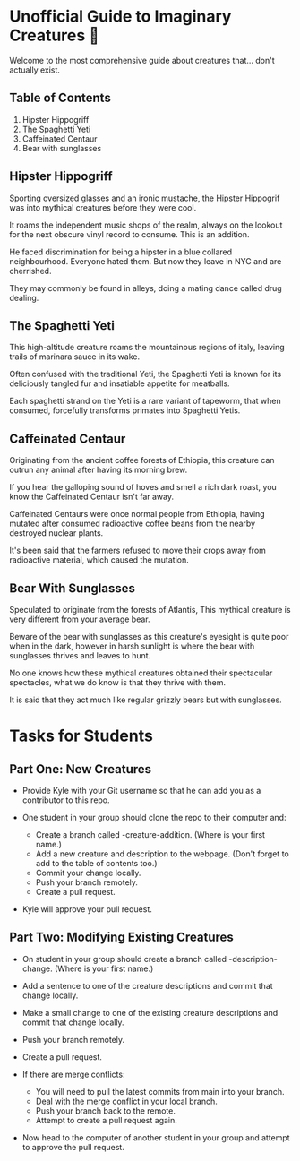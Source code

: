 # Unofficial Guide to Imaginary Creatures 🦄

Welcome to the most comprehensive guide about creatures that... don't actually exist.

## Table of Contents

1. Hipster Hippogriff
2. The Spaghetti Yeti
3. Caffeinated Centaur
4. Bear with sunglasses

## Hipster Hippogriff

Sporting oversized glasses and an ironic mustache, the Hipster Hippogrif was into mythical creatures before they were cool.

It roams the independent music shops of the realm, always on the lookout for the next obscure vinyl record to consume. This is an addition.

He faced discrimination for being a hipster in a blue collared neighbourhood. Everyone hated them. But now they leave in NYC and are cherrished.

They may commonly be found in alleys, doing a mating dance called drug dealing.

## The Spaghetti Yeti

This high-altitude creature roams the mountainous regions of italy, leaving trails of marinara sauce in its wake.

Often confused with the traditional Yeti, the Spaghetti Yeti is known for its deliciously tangled fur and insatiable appetite for meatballs.

Each spaghetti strand on the Yeti is a rare variant of tapeworm, that when consumed, forcefully transforms primates into Spaghetti Yetis.

## Caffeinated Centaur

Originating from the ancient coffee forests of Ethiopia, this creature can outrun any animal after having its morning brew.

If you hear the galloping sound of hoves and smell a rich dark roast, you know the Caffeinated Centaur isn't far away.

Caffeinated Centaurs were once normal people from Ethiopia, having mutated after consumed radioactive coffee beans from the nearby destroyed nuclear plants.

It's been said that the farmers refused to move their crops away from radioactive material, which caused the mutation.

## Bear With Sunglasses

Speculated to originate from the forests of Atlantis, This mythical creature is very different from your average bear. 

Beware of the bear with sunglasses as this creature's eyesight is quite poor when in the dark, however in harsh sunlight is where the bear with sunglasses thrives and leaves to hunt.

No one knows how these mythical creatures obtained their spectacular spectacles, what we do know is that they thrive with them.

It is said that they act much like regular grizzly bears but with sunglasses.

# Tasks for Students

## Part One: New Creatures

* Provide Kyle with your Git username so that he can add you as a contributor to this repo.
* One student in your group should clone the repo to their computer and:

  * Create a branch called <yournam
    e>-creature-addition. (Where <yourname> is your first name.)
  * Add a new creature and description to the webpage. (Don't forget to add to the table of contents too.)
  * Commit your change locally.
  * Push your branch remotely.
  * Create a pull request.

* Kyle will approve your pull request.

## Part Two: Modifying Existing Creatures

* On student in your group should create a branch called <yourname>-description-change. (Where <yourname> is your first name.)
* Add a sentence to one of the creature descriptions and commit that change locally.
* Make a small change to one of the existing creature descriptions and commit that change locally.
* Push your branch remotely.
* Create a pull request.
* If there are merge conflicts:

  * You will need to pull the latest commits from main into your branch.
  * Deal with the merge conflict in your local branch.
  * Push your branch back to the remote.
  * Attempt to create a pull request again.

* Now head to the computer of another student in your group and attempt to approve the pull request.
